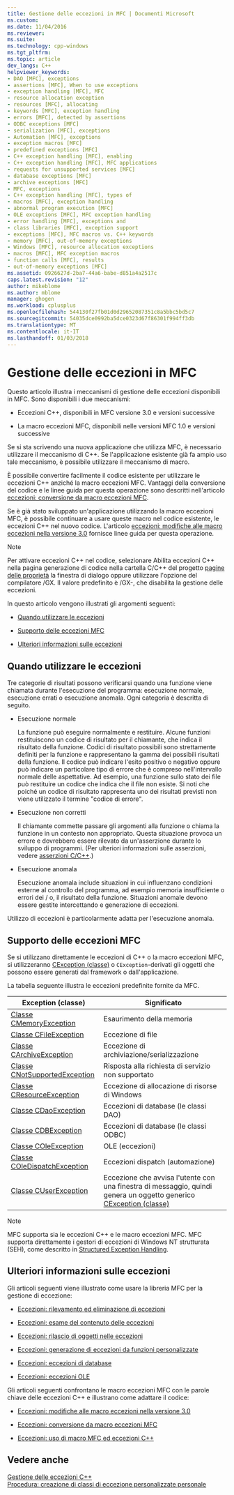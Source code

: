 ```yaml
---
title: Gestione delle eccezioni in MFC | Documenti Microsoft
ms.custom: 
ms.date: 11/04/2016
ms.reviewer: 
ms.suite: 
ms.technology: cpp-windows
ms.tgt_pltfrm: 
ms.topic: article
dev_langs: C++
helpviewer_keywords:
- DAO [MFC], exceptions
- assertions [MFC], When to use exceptions
- exception handling [MFC], MFC
- resource allocation exception
- resources [MFC], allocating
- keywords [MFC], exception handling
- errors [MFC], detected by assertions
- ODBC exceptions [MFC]
- serialization [MFC], exceptions
- Automation [MFC], exceptions
- exception macros [MFC]
- predefined exceptions [MFC]
- C++ exception handling [MFC], enabling
- C++ exception handling [MFC], MFC applications
- requests for unsupported services [MFC]
- database exceptions [MFC]
- archive exceptions [MFC]
- MFC, exceptions
- C++ exception handling [MFC], types of
- macros [MFC], exception handling
- abnormal program execution [MFC]
- OLE exceptions [MFC], MFC exception handling
- error handling [MFC], exceptions and
- class libraries [MFC], exception support
- exceptions [MFC], MFC macros vs. C++ keywords
- memory [MFC], out-of-memory exceptions
- Windows [MFC], resource allocation exceptions
- macros [MFC], MFC exception macros
- function calls [MFC], results
- out-of-memory exceptions [MFC]
ms.assetid: 0926627d-2ba7-44a6-babe-d851a4a2517c
caps.latest.revision: "12"
author: mikeblome
ms.author: mblome
manager: ghogen
ms.workload: cplusplus
ms.openlocfilehash: 544130f27fb01d0d29652087351c8a5bbc5bd5c7
ms.sourcegitcommit: 54035dce0992ba5dce0323d67f86301f994ff3db
ms.translationtype: MT
ms.contentlocale: it-IT
ms.lasthandoff: 01/03/2018
---
```

# <a name="exception-handling-in-mfc"></a>Gestione delle eccezioni in MFC
Questo articolo illustra i meccanismi di gestione delle eccezioni disponibili in MFC. Sono disponibili i due meccanismi:  
  
-   Eccezioni C++, disponibili in MFC versione 3.0 e versioni successive  
  
-   La macro eccezioni MFC, disponibili nelle versioni MFC 1.0 e versioni successive  
  
 Se si sta scrivendo una nuova applicazione che utilizza MFC, è necessario utilizzare il meccanismo di C++. Se l'applicazione esistente già fa ampio uso tale meccanismo, è possibile utilizzare il meccanismo di macro.  
  
 È possibile convertire facilmente il codice esistente per utilizzare le eccezioni C++ anziché la macro eccezioni MFC. Vantaggi della conversione del codice e le linee guida per questa operazione sono descritti nell'articolo [eccezioni: conversione da macro eccezioni MFC](../mfc/exceptions-converting-from-mfc-exception-macros.md).  
  
 Se è già stato sviluppato un'applicazione utilizzando la macro eccezioni MFC, è possibile continuare a usare queste macro nel codice esistente, le eccezioni C++ nel nuovo codice. L'articolo [eccezioni: modifiche alle macro eccezioni nella versione 3.0](../mfc/exceptions-changes-to-exception-macros-in-version-3-0.md) fornisce linee guida per questa operazione.  
  
> [!NOTE]
>  Per attivare eccezioni C++ nel codice, selezionare Abilita eccezioni C++ nella pagina generazione di codice nella cartella C/C++ del progetto [pagine delle proprietà](../ide/property-pages-visual-cpp.md) la finestra di dialogo oppure utilizzare l'opzione del compilatore /GX. Il valore predefinito è /GX-, che disabilita la gestione delle eccezioni.  
  
 In questo articolo vengono illustrati gli argomenti seguenti:  
  
-   [Quando utilizzare le eccezioni](#_core_when_to_use_exceptions)  
  
-   [Supporto delle eccezioni MFC](#_core_mfc_exception_support)  
  
-   [Ulteriori informazioni sulle eccezioni](#_core_further_reading_about_exceptions)  
  
##  <a name="_core_when_to_use_exceptions"></a>Quando utilizzare le eccezioni  
 Tre categorie di risultati possono verificarsi quando una funzione viene chiamata durante l'esecuzione del programma: esecuzione normale, esecuzione errati o esecuzione anomala. Ogni categoria è descritta di seguito.  
  
-   Esecuzione normale  
  
     La funzione può eseguire normalmente e restituire. Alcune funzioni restituiscono un codice di risultato per il chiamante, che indica il risultato della funzione. Codici di risultato possibili sono strettamente definiti per la funzione e rappresentano la gamma dei possibili risultati della funzione. Il codice può indicare l'esito positivo o negativo oppure può indicare un particolare tipo di errore che è compreso nell'intervallo normale delle aspettative. Ad esempio, una funzione sullo stato dei file può restituire un codice che indica che il file non esiste. Si noti che poiché un codice di risultato rappresenta uno dei risultati previsti non viene utilizzato il termine "codice di errore".  
  
-   Esecuzione non corretti  
  
     Il chiamante commette passare gli argomenti alla funzione o chiama la funzione in un contesto non appropriato. Questa situazione provoca un errore e dovrebbero essere rilevato da un'asserzione durante lo sviluppo di programmi. (Per ulteriori informazioni sulle asserzioni, vedere [asserzioni C/C++](/visualstudio/debugger/c-cpp-assertions).)  
  
-   Esecuzione anomala  
  
     Esecuzione anomala include situazioni in cui influenzano condizioni esterne al controllo del programma, ad esempio memoria insufficiente o errori dei / o, il risultato della funzione. Situazioni anomale devono essere gestite intercettando e generazione di eccezioni.  
  
 Utilizzo di eccezioni è particolarmente adatta per l'esecuzione anomala.  
  
##  <a name="_core_mfc_exception_support"></a>Supporto delle eccezioni MFC  
 Se si utilizzano direttamente le eccezioni di C++ o la macro eccezioni MFC, si utilizzeranno [CException (classe)](../mfc/reference/cexception-class.md) o `CException`-derivati gli oggetti che possono essere generati dal framework o dall'applicazione.  
  
 La tabella seguente illustra le eccezioni predefinite fornite da MFC.  
  
|Exception (classe)|Significato|  
|---------------------|-------------|  
|[Classe CMemoryException](../mfc/reference/cmemoryexception-class.md)|Esaurimento della memoria|  
|[Classe CFileException](../mfc/reference/cfileexception-class.md)|Eccezione di file|  
|[Classe CArchiveException](../mfc/reference/carchiveexception-class.md)|Eccezione di archiviazione/serializzazione|  
|[Classe CNotSupportedException](../mfc/reference/cnotsupportedexception-class.md)|Risposta alla richiesta di servizio non supportato|  
|[Classe CResourceException](../mfc/reference/cresourceexception-class.md)|Eccezione di allocazione di risorse di Windows|  
|[Classe CDaoException](../mfc/reference/cdaoexception-class.md)|Eccezioni di database (le classi DAO)|  
|[Classe CDBException](../mfc/reference/cdbexception-class.md)|Eccezioni di database (le classi ODBC)|  
|[Classe COleException](../mfc/reference/coleexception-class.md)|OLE (eccezioni)|  
|[Classe COleDispatchException](../mfc/reference/coledispatchexception-class.md)|Eccezioni dispatch (automazione)|  
|[Classe CUserException](../mfc/reference/cuserexception-class.md)|Eccezione che avvisa l'utente con una finestra di messaggio, quindi genera un oggetto generico [CException (classe)](../mfc/reference/cexception-class.md)|  
  
> [!NOTE]
>  MFC supporta sia le eccezioni C++ e le macro eccezioni MFC. MFC supporta direttamente i gestori di eccezioni di Windows NT strutturata (SEH), come descritto in [Structured Exception Handling](http://msdn.microsoft.com/library/windows/desktop/ms680657).  
  
##  <a name="_core_further_reading_about_exceptions"></a>Ulteriori informazioni sulle eccezioni  
 Gli articoli seguenti viene illustrato come usare la libreria MFC per la gestione di eccezione:  
  
-   [Eccezioni: rilevamento ed eliminazione di eccezioni](../mfc/exceptions-catching-and-deleting-exceptions.md)  
  
-   [Eccezioni: esame del contenuto delle eccezioni](../mfc/exceptions-examining-exception-contents.md)  
  
-   [Eccezioni: rilascio di oggetti nelle eccezioni](../mfc/exceptions-freeing-objects-in-exceptions.md)  
  
-   [Eccezioni: generazione di eccezioni da funzioni personalizzate](../mfc/exceptions-throwing-exceptions-from-your-own-functions.md)  
  
-   [Eccezioni: eccezioni di database](../mfc/exceptions-database-exceptions.md)  
  
-   [Eccezioni: eccezioni OLE](../mfc/exceptions-ole-exceptions.md)  
  
 Gli articoli seguenti confrontano le macro eccezioni MFC con le parole chiave delle eccezioni C++ e illustrano come adattare il codice:  
  
-   [Eccezioni: modifiche alle macro eccezioni nella versione 3.0](../mfc/exceptions-changes-to-exception-macros-in-version-3-0.md)  
  
-   [Eccezioni: conversione da macro eccezioni MFC](../mfc/exceptions-converting-from-mfc-exception-macros.md)  
  
-   [Eccezioni: uso di macro MFC ed eccezioni C++](../mfc/exceptions-using-mfc-macros-and-cpp-exceptions.md)  
  
## <a name="see-also"></a>Vedere anche  
 [Gestione delle eccezioni C++](../cpp/cpp-exception-handling.md)   
 [Procedura: creazione di classi di eccezione personalizzate personale](http://go.microsoft.com/fwlink/p/?linkid=128045)


